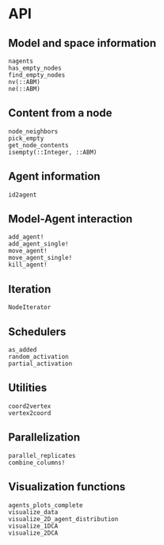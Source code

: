 # API

## Model and space information
```@docs
nagents
has_empty_nodes
find_empty_nodes
nv(::ABM)
ne(::ABM)
```

## Content from a node
```@docs
node_neighbors
pick_empty
get_node_contents
isempty(::Integer, ::ABM)
```

## Agent information
```@docs
id2agent
```

## Model-Agent interaction
```@docs
add_agent!
add_agent_single!
move_agent!
move_agent_single!
kill_agent!
```

## Iteration
```@docs
NodeIterator
```

## Schedulers
```@docs
as_added
random_activation
partial_activation
```

## Utilities

```@docs
coord2vertex
vertex2coord
```

## Parallelization

```@docs
parallel_replicates
combine_columns!
```

## Visualization functions

```@docs
agents_plots_complete
visualize_data
visualize_2D_agent_distribution
visualize_1DCA
visualize_2DCA
```
